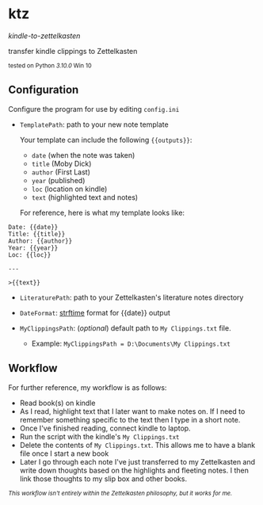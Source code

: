 # ktz

*kindle-to-zettelkasten*

transfer kindle clippings to Zettelkasten

<sup>tested on Python *3.10.0* Win 10</sup>


## Configuration

Configure the program for use by editing `config.ini`

* `TemplatePath`: path to your new note template
    
    Your template can include the following `{{outputs}}`:
    * `date` (when the note was taken)
    * `title` (Moby Dick)
    * `author` (First Last)
    * `year` (published)
    * `loc` (location on kindle)
    * `text` (highlighted text and notes)

    For reference, here is what my template looks like:

```
Date: {{date}} 
Title: {{title}}
Author: {{author}}
Year: {{year}}
Loc: {{loc}}

---

>{{text}}
```

* `LiteraturePath`: path to your Zettelkasten's literature notes directory

* `DateFormat`: [strftime](https://strftime.org/) format for {{date}} output

* `MyClippingsPath`: (*optional*) default path to `My Clippings.txt` file.
    * Example: `MyClippingsPath = D:\Documents\My Clippings.txt`


## Workflow

For further reference, my workflow is as follows:

* Read book(s) on kindle
* As I read, highlight text that I later want to make notes on. If I need to remember something specific to the text then I type in a short note.
* Once I've finished reading, connect kindle to laptop.
* Run the script with the kindle's `My Clippings.txt`
* Delete the contents of `My Clippings.txt`. This allows me to have a blank file once I start a new book
* Later I go through each note I've just transferred to my Zettelkasten and write down thoughts based on the highlights and fleeting notes. I then link those thoughts to my slip box and other books.

<sup>*This workflow isn't entirely within the Zettelkasten philosophy, but it works for me.*</sup>
